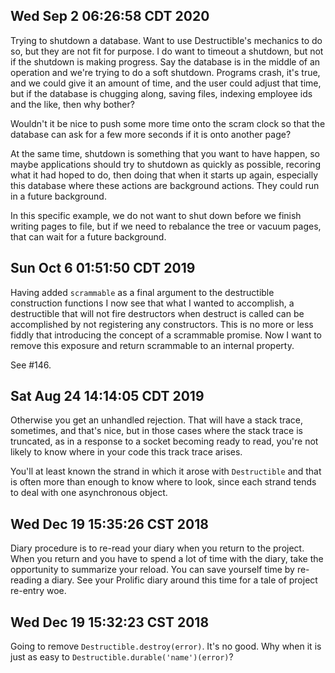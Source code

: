 ## Wed Sep  2 06:26:58 CDT 2020

Trying to shutdown a database. Want to use Destructible's mechanics to do so,
but they are not fit for purpose. I do want to timeout a shutdown, but not if
the shutdown is making progress. Say the database is in the middle of an
operation and we're trying to do a soft shutdown. Programs crash, it's true, and
we could give it an amount of time, and the user could adjust that time, but if
the database is chugging along, saving files, indexing employee ids and the
like, then why bother?

Wouldn't it be nice to push some more time onto the scram clock so that the
database can ask for a few more seconds if it is onto another page?

At the same time, shutdown is something that you want to have happen, so maybe
applications should try to shutdown as quickly as possible, recoring what it had
hoped to do, then doing that when it starts up again, especially this database
where these actions are background actions. They could run in a future
background.

In this specific example, we do not want to shut down before we finish writing
pages to file, but if we need to rebalance the tree or vacuum pages, that can
wait for a future background.

## Sun Oct  6 01:51:50 CDT 2019

Having added `scrammable` as a final argument to the destructible construction
functions I now see that what I wanted to accomplish, a destructible that will
not fire destructors when destruct is called can be accomplished by not
registering any constructors. This is no more or less fiddly that introducing
the concept of a scrammable promise. Now I want to remove this exposure and
return scrammable to an internal property.

See #146.

## Sat Aug 24 14:14:05 CDT 2019

Otherwise you get an unhandled rejection. That will have a stack trace,
sometimes, and that's nice, but in those cases where the stack trace is
truncated, as in a response to a socket becoming ready to read, you're not
likely to know where in your code this track trace arises.

You'll at least known the strand in which it arose with `Destructible` and that
is often more than enough to know where to look, since each strand tends to deal
with one asynchronous object.

## Wed Dec 19 15:35:26 CST 2018

Diary procedure is to re-read your diary when you return to the project. When
you return and you have to spend a lot of time with the diary, take the
opportunity to summarize your reload. You can save yourself time by re-reading a
diary. See your Prolific diary around this time for a tale of project re-entry
woe.

## Wed Dec 19 15:32:23 CST 2018

Going to remove `Destructible.destroy(error)`. It's no good. Why when it is just
as easy to `Destructible.durable('name')(error)`?
